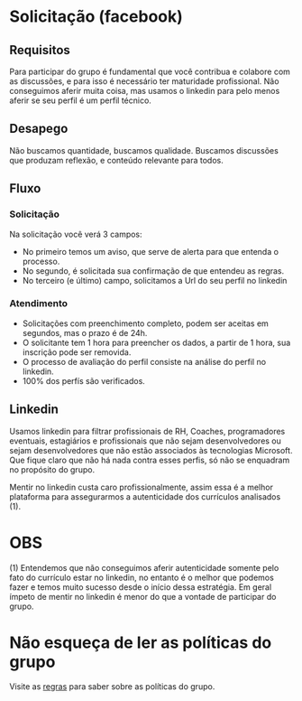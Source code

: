 # Solicitação (facebook)

## Requisitos

Para participar do grupo é fundamental que você contribua e colabore com as discussões, e para isso é necessário ter maturidade profissional. Não conseguimos aferir muita coisa, mas usamos o linkedin para pelo menos aferir se seu perfil é um perfil técnico.

## Desapego

Não buscamos quantidade, buscamos qualidade. Buscamos discussões que produzam reflexão, e conteúdo relevante para todos.

## Fluxo

### Solicitação

Na solicitação você verá 3 campos: 
- No primeiro temos um aviso, que serve de alerta para que entenda o processo.
- No segundo, é solicitada sua confirmação de que entendeu as regras.
- No terceiro (e último) campo, solicitamos a Url do seu perfil no linkedin

### Atendimento

- Solicitações com preenchimento completo, podem ser aceitas em segundos, mas o prazo é de 24h.
- O solicitante tem 1 hora para preencher os dados, a partir de 1 hora, sua inscrição pode ser removida.
- O processo de avaliação do perfil consiste na análise do perfil no linkedin. 
- 100% dos perfís são verificados.

## Linkedin

Usamos linkedin para filtrar profissionais de RH, Coaches, programadores eventuais, estagiários e profissionais que não sejam desenvolvedores ou sejam desenvolvedores que não estão associados às tecnologias Microsoft. Que fique claro que não há nada contra esses perfis, só não se enquadram no propósito do grupo.

Mentir no linkedin custa caro profissionalmente, assim essa é a melhor plataforma para assegurarmos a autenticidade dos currículos analisados (1).

# OBS
(1) Entendemos que não conseguimos aferir autenticidade somente pelo fato do currículo estar no linkedin, no entanto é o melhor que podemos fazer e temos muito sucesso desde o início dessa estratégia. Em geral ímpeto de mentir no linkedin é menor do que a vontade de participar do grupo.


# Não esqueça de ler as políticas do grupo
Visite as [regras](https://github.com/arquiteturadotnet/about/blob/master/README.md) para saber sobre as políticas do grupo.
